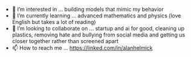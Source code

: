 
- 👀 I’m interested in ... building models that mimic my behavior
- 🌱 I’m currently learning ... advanced mathematics and physics (love English but takes a lot of reading)
- 💞️ I’m looking to collaborate on ... startup and ai for good, cleaning up plastics, removing hate and bullying from social media and getting us closer together rather than screened apart
- 📫 How to reach me ... https://linked.com/in/alanhelmick
